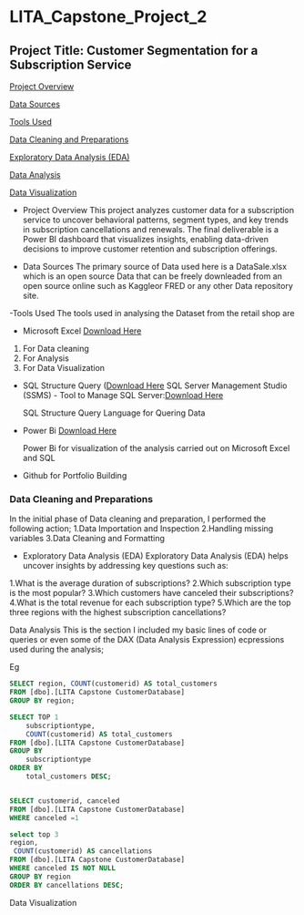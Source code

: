 # LITA_Capstone_Project_2

## Project Title: Customer Segmentation for a Subscription Service 

[Project Overview](#project-overview)


[Data Sources](#data-sources)


[Tools Used](#tools-used)


[Data Cleaning and Preparations](#data-cleaning-and-preparations)


[Exploratory Data Analysis (EDA)](exploratory-data-analysis-eda)


[Data Analysis](#data-analysis)


[Data Visualization](#data-visualization)

- Project Overview
This project analyzes customer data for a subscription service to uncover behavioral patterns, segment types, and key trends in subscription cancellations and renewals. The final deliverable is a Power BI dashboard that visualizes insights, enabling data-driven decisions to improve customer retention and subscription offerings.

- Data Sources
The primary source of Data used here is a DataSale.xlsx which is an open source Data that can be freely downleaded from an open source online such as Kaggleor FRED or any other Data repository site.

-Tools Used
The tools used in analysing the Dataset from the retail shop are

- Microsoft Excel [Download Here](https://www.microsoft.com)

 1. For Data cleaning
 2. For Analysis
 3. For Data Visualization


 - SQL Structure Query ([Download Here](https://www.microsoft.com/en-us/sql-server/sql-server-downloads)
   SQL Server Management Studio (SSMS) - Tool to Manage SQL Server:[Download Here](https://learn.microsoft.com/en-us/sql/ssms/download-sql-server-management-studio-ssms)
 
   SQL Structure Query Language for Quering Data

- Power Bi [Download Here](https://powerbi.microsoft.com/desktop/)

   Power Bi for visualization of the analysis carried out on Microsoft Excel and SQL

- Github for Portfolio Building

### Data Cleaning and Preparations

In the initial phase of Data cleaning and preparation, I performed the following action;
1.Data Importation and Inspection
2.Handling missing variables
3.Data Cleaning and Formatting

- Exploratory Data Analysis (EDA)
  Exploratory Data Analysis (EDA) helps uncover insights by addressing key questions such as:

1.What is the average duration of subscriptions?
2.Which subscription type is the most popular?
3.Which customers have canceled their subscriptions?
4.What is the total revenue for each subscription type?
5.Which are the top three regions with the highest subscription cancellations?

Data Analysis
This is the section I included my basic lines of code or queries or even some of the DAX (Data Analysis Expression) ecpressions used during the analysis;

Eg

```SQL
SELECT region, COUNT(customerid) AS total_customers
FROM [dbo].[LITA Capstone CustomerDatabase]
GROUP BY region;
```

```SQL
SELECT TOP 1 
    subscriptiontype, 
    COUNT(customerid) AS total_customers
FROM [dbo].[LITA Capstone CustomerDatabase]
GROUP BY 
    subscriptiontype
ORDER BY 
    total_customers DESC;
```

```SQL

SELECT customerid, canceled
FROM [dbo].[LITA Capstone CustomerDatabase]
WHERE canceled =1 
```

```SQL
select top 3
region,
 COUNT(customerid) AS cancellations
FROM [dbo].[LITA Capstone CustomerDatabase]
WHERE canceled IS NOT NULL
GROUP BY region 
ORDER BY cancellations DESC;
```


Data Visualization
